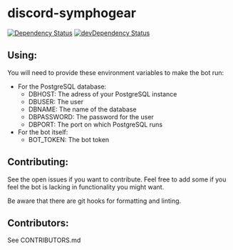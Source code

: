 # discord-symphogear

[![Dependency Status](https://david-dm.org/lucas-deangelis/discord-symphogear/status.svg)](https://david-dm.org/lucas-deangelis/discord-symphogear)
[![devDependency Status](https://david-dm.org/lucas-deangelis/discord-symphogear/dev-status.svg)](https://david-dm.org/lucas-deangelis/discord-symphogear?type=dev)

## Using:

You will need to provide these environment variables to make the bot run:

-   For the PostgreSQL database:
    -   DBHOST: The adress of your PostgreSQL instance
    -   DBUSER: The user
    -   DBNAME: The name of the database
    -   DBPASSWORD: The password for the user
    -   DBPORT: The port on which PostgreSQL runs
-   For the bot itself:
    -   BOT_TOKEN: The bot token

## Contributing:

See the open issues if you want to contribute. Feel free to add some if you feel the bot is lacking in functionality you might want.

Be aware that there are git hooks for formatting and linting.

## Contributors:

See CONTRIBUTORS.md
